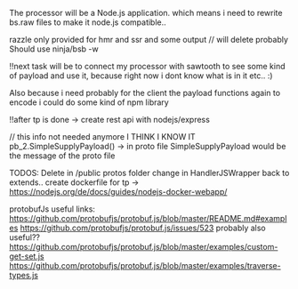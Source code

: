The processor will be a Node.js application. 
which means i need to rewrite bs.raw files to make it node.js compatible..

razzle only provided for hmr and ssr and some output // will delete probably
Should use ninja/bsb -w

!!next task will be to connect my processor with sawtooth to see some kind of payload and use it, because right now i dont know what is in it etc.. :)

Also because i need probably for the client the payload functions again to encode i could do some kind of npm library

!!after tp is done -> create rest api with nodejs/express


// this info not needed anymore
I THINK I KNOW IT 
pb_2.SimpleSupplyPayload() -> in proto file SimpleSupplyPayload 
would be the message of the proto file 


TODOS:
Delete in /public protos folder
change in HandlerJSWrapper back to extends..
create dockerfile for tp ->
https://nodejs.org/de/docs/guides/nodejs-docker-webapp/



protobufJs useful links: 
https://github.com/protobufjs/protobuf.js/blob/master/README.md#examples
https://github.com/protobufjs/protobuf.js/issues/523
probably also useful??
https://github.com/protobufjs/protobuf.js/blob/master/examples/custom-get-set.js
https://github.com/protobufjs/protobuf.js/blob/master/examples/traverse-types.js